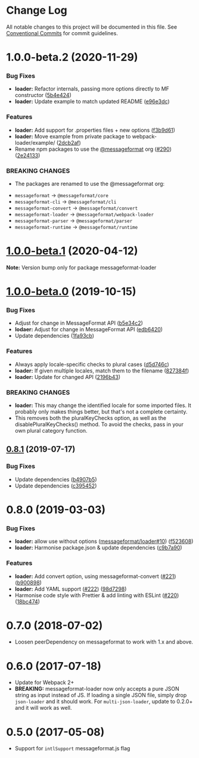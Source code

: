 # Change Log

All notable changes to this project will be documented in this file.
See [Conventional Commits](https://conventionalcommits.org) for commit guidelines.

# 1.0.0-beta.2 (2020-11-29)


### Bug Fixes

* **loader:** Refactor internals, passing more options directly to MF constructor ([5b4e424](https://github.com/messageformat/messageformat/commit/5b4e424941459c25785fffcf3bcaeda2ba514f2a))
* **loader:** Update example to match updated README ([e96e3dc](https://github.com/messageformat/messageformat/commit/e96e3dc766edf4003e8f404fd77748bfb69b8e7b))


### Features

* **loader:** Add support for .properties files + new options ([f3b9d61](https://github.com/messageformat/messageformat/commit/f3b9d6172e3aef5f559bdb8718c89f68c93c3344))
* **loader:** Move example from private package to webpack-loader/example/ ([2dcb2af](https://github.com/messageformat/messageformat/commit/2dcb2af50b6ba8e72d0348de31480f6b74a895e4))
* Rename npm packages to use the [@messageformat](https://github.com/messageformat) org ([#290](https://github.com/messageformat/messageformat/issues/290)) ([2e24133](https://github.com/messageformat/messageformat/commit/2e2413300ab000467ecbb53ecd6fa0cc7a38cbcf))


### BREAKING CHANGES

* The packages are renamed to use the @messageformat org:
- `messageformat` -> `@messageformat/core`
- `messageformat-cli` -> `@messageformat/cli`
- `messageformat-convert` -> `@messageformat/convert`
- `messageformat-loader` -> `@messageformat/webpack-loader`
- `messageformat-parser` -> `@messageformat/parser`
- `messageformat-runtime` -> `@messageformat/runtime`





# [1.0.0-beta.1](https://github.com/messageformat/messageformat/compare/messageformat-loader@1.0.0-beta.0...messageformat-loader@1.0.0-beta.1) (2020-04-12)

**Note:** Version bump only for package messageformat-loader





# [1.0.0-beta.0](https://github.com/messageformat/messageformat/compare/messageformat-loader@0.8.1...messageformat-loader@1.0.0-beta.0) (2019-10-15)


### Bug Fixes

* Adjust for change in MessageFormat API ([b5e34c2](https://github.com/messageformat/messageformat/commit/b5e34c2f5148f4f73c3d9506c5dc769facb5a2e1))
* **lodaer:** Adjust for change in MessageFormat API ([edb6420](https://github.com/messageformat/messageformat/commit/edb64203199b8fe72827ea2cb52fbdd040cfc04e))
* Update dependencies ([1fa93cb](https://github.com/messageformat/messageformat/commit/1fa93cb1fa48bbc05256171e8a27f7b934f4abb2))


### Features

* Always apply locale-specific checks to plural cases ([d5d746c](https://github.com/messageformat/messageformat/commit/d5d746c873504e5146d37be72bd1214b6d52c48f))
* **loader:** If given multiple locales, match them to the filename ([827384f](https://github.com/messageformat/messageformat/commit/827384f9951889e449712b903f428143a20e55e0))
* **loader:** Update for changed API ([2196b43](https://github.com/messageformat/messageformat/commit/2196b43bbba3a9681488e60ad3bcb1472952c7f1))


### BREAKING CHANGES

* **loader:** This may change the identified locale for some imported
files. It probably only makes things better, but that's not a complete
certainty.
* This removes both the pluralKeyChecks option, as well
as the disablePluralKeyChecks() method. To avoid the checks, pass in your
own plural category function.





## [0.8.1](https://github.com/messageformat/messageformat/compare/messageformat-loader@0.8.0...messageformat-loader@0.8.1) (2019-07-17)


### Bug Fixes

* Update dependencies ([b4907b5](https://github.com/messageformat/messageformat/commit/b4907b5))
* Update dependencies ([c395452](https://github.com/messageformat/messageformat/commit/c395452))





# 0.8.0 (2019-03-03)


### Bug Fixes

* **loader:** allow use without options ([messageformat/loader#10](https://github.com/messageformat/loader/issues/10)) ([f523608](https://github.com/messageformat/messageformat/commit/f523608))
* **loader:** Harmonise package.json & update dependencies ([c9b7a90](https://github.com/messageformat/messageformat/commit/c9b7a90))


### Features

* **loader:** Add convert option, using messageformat-convert ([#221](https://github.com/messageformat/messageformat/issues/221)) ([b900898](https://github.com/messageformat/messageformat/commit/b900898))
* **loader:** Add YAML support ([#222](https://github.com/messageformat/messageformat/issues/222)) ([98d7298](https://github.com/messageformat/messageformat/commit/98d7298))
* Harmonise code style with Prettier & add linting with ESLint ([#220](https://github.com/messageformat/messageformat/issues/220)) ([18bc474](https://github.com/messageformat/messageformat/commit/18bc474))


# 0.7.0 (2018-07-02)


* Loosen peerDependency on messageformat to work with 1.x and above.


# 0.6.0 (2017-07-18)


* Update for Webpack 2+
* **BREAKING:** messageformat-loader now only accepts a pure JSON string as input instead of JS. If loading a single JSON file, simply drop `json-loader` and it should work. For `multi-json-loader`, update to 0.2.0+ and it will work as well.


# 0.5.0 (2017-05-08)


* Support for `intlSupport` messageformat.js flag
